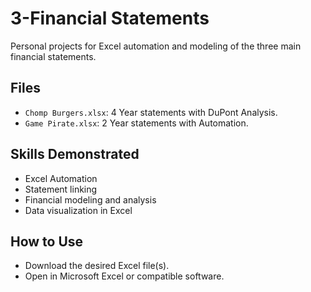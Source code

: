 # 3-Financial Statements

Personal projects for Excel automation and modeling of the three main financial statements.

## Files
- `Chomp Burgers.xlsx`: 4 Year statements with DuPont Analysis.
- `Game Pirate.xlsx`: 2 Year statements with Automation.

## Skills Demonstrated
- Excel Automation
- Statement linking
- Financial modeling and analysis
- Data visualization in Excel

## How to Use
- Download the desired Excel file(s).
- Open in Microsoft Excel or compatible software.
